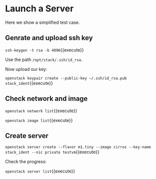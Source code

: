 # Launch a Server

Here we show a simplified test case.

## Genrate and upload ssh key

`ssh-keygen -t rsa -b 4096`{{execute}}

Use the path `/opt/stack/.ssh/id_rsa`.

Now upload our key:

`openstack keypair create --public-key ~/.ssh/id_rsa.pub stack_ident`{{execute}}

## Check network and image

`openstack network list`{{execute}}

`openstack image list`{{execute}}

## Create server

`openstack server create --flavor m1.tiny --image cirros --key-name stack_ident --nic private testvm`{{execute}}

Check the progress:

`openstack server list`{{execute}}
